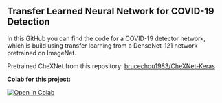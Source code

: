 ## Transfer Learned Neural Network for COVID-19 Detection

In this GitHub you can find the code for a COVID-19 detector network, which is build using transfer learning from a DenseNet-121 network pretrained on ImageNet.

Pretrained CheXNet from this repository:
[brucechou1983/CheXNet-Keras](https://github.com/brucechou1983/CheXNet-Keras)

**Colab for this project:**

[![Open In Colab](https://colab.research.google.com/assets/colab-badge.svg)](https://colab.research.google.com/drive/1x1hfAmBbmBZwFxbEMPaMBbBxhb_Eqyt1?usp=sharing)
